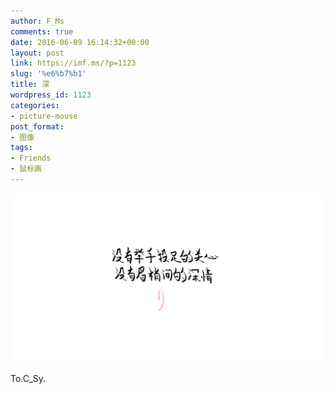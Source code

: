 ```yaml
---
author: F_Ms
comments: true
date: 2016-06-09 16:14:32+00:00
layout: post
link: https://imf.ms/?p=1123
slug: '%e6%b7%b1'
title: 深
wordpress_id: 1123
categories:
- picture-mouse
post_format:
- 图像
tags:
- Friends
- 鼠标画
---
```


![To.C_Sy-没有举手投足的关心，没有眉梢间的深情_20160609](/img/post/wp/2016/06/To.C_Sy-没有举手投足的关心，没有眉梢间的深情_20160609.png)


To.C_Sy.
